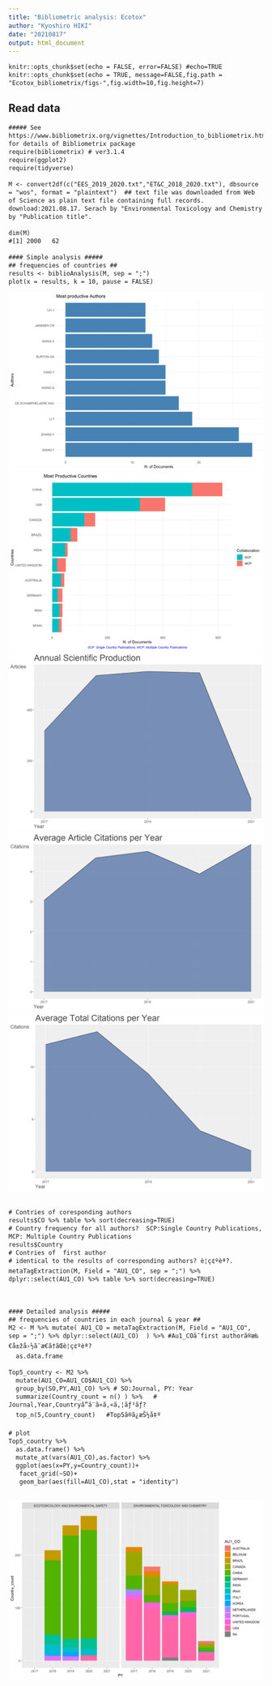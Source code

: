 ```yaml
---
title: "Bibliometric analysis: Ecotox"
author: "Kyoshiro HIKI"
date: "20210817"
output: html_document
---
```


```{r setup, include=FALSE,message=FALSE,error=FALSE}
knitr::opts_chunk$set(echo = FALSE, error=FALSE) #echo=TRUE
knitr::opts_chunk$set(echo = TRUE, message=FALSE,fig.path = "Ecotox_bibliometrix/figs-",fig.width=10,fig.height=7)
```

## Read data
``` {r data_read}
##### See https://www.bibliometrix.org/vignettes/Introduction_to_bibliometrix.html for details of Bibliometrix package
require(bibliometrix) # ver3.1.4
require(ggplot2)
require(tidyverse)

M <- convert2df(c("EES_2019_2020.txt","ET&C_2018_2020.txt"), dbsource = "wos", format = "plaintext")  ## text file was downloaded from Web of Science as plain text file containing full records. download:2021.08.17. Serach by "Environmental Toxicology and Chemistry by "Publication title".

dim(M)
#[1] 2000   62

#### Simple analysis #####
## frequencies of countries ##
results <- biblioAnalysis(M, sep = ";")
plot(x = results, k = 10, pause = FALSE)

```
![](Ecotox_bibliometrix/figs-data_read-1.png)<!-- -->
![](Ecotox_bibliometrix/figs-data_read-2.png)<!-- -->
![](Ecotox_bibliometrix/figs-data_read-3.png)<!-- -->
![](Ecotox_bibliometrix/figs-data_read-4.png)<!-- -->
![](Ecotox_bibliometrix/figs-data_read-5.png)<!-- -->
```

# Contries of coresponding authors
results$CO %>% table %>% sort(decreasing=TRUE)
# Country frequency for all authors?  SCP:Single Country Publications, MCP: Multiple Country Publications
results$Country
# Contries of  first author
# identical to the results of corresponding authors? è¦ç¢ºèª?.
metaTagExtraction(M, Field = "AU1_CO", sep = ";") %>% dplyr::select(AU1_CO) %>% table %>% sort(decreasing=TRUE)



#### Detailed analysis #####
## frequencies of countries in each journal & year ##
M2 <- M %>% mutate( AU1_CO = metaTagExtraction(M, Field = "AU1_CO", sep = ";") %>% dplyr::select(AU1_CO)  ) %>% #Au1_COã¯first authorã®æ‰€å±žå›½ã¨æ€ã†ãŒè¦ç¢ºèª?
  as.data.frame

Top5_country <- M2 %>% 
  mutate(AU1_CO=AU1_CO$AU1_CO) %>%
  group_by(SO,PY,AU1_CO) %>% # SO:Journal, PY: Year
  summarize(Country_count = n() ) %>%   # Journal,Year,Countryã”ã¨ã«ã‚«ã‚¦ãƒ³ãƒ?
  top_n(5,Country_count)   #Top5ã®ã¿æŠ½å‡º

# plot
Top5_country %>% 
  as.data.frame() %>%
  mutate_at(vars(AU1_CO),as.factor) %>%
  ggplot(aes(x=PY,y=Country_count))+
   facet_grid(~SO)+
   geom_bar(aes(fill=AU1_CO),stat = "identity")
  
```
![](Ecotox_bibliometrix/figs-data_read-6.png)<!-- -->
```
